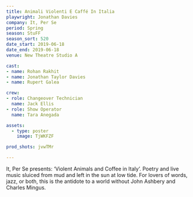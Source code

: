 ```yaml
---
title: Animali Violenti E Caffé In Italia
playwright: Jonathan Davies
company: It, Per Se
period: Spring
season: StuFF
season_sort: 520
date_start: 2019-06-18
date_end: 2019-06-18
venue: New Theatre Studio A

cast:
- name: Rohan Rakhit
- name: Jonathan Taylor Davies
- name: Rupert Galea

crew:
- role: Changeover Technician
  name: Jack Ellis 
- role: Show Operator
  name: Tara Anegada

assets:
  - type: poster
    image: TjWKFZF	

prod_shots: jvwTMr

---
```


It, Per Se presents: ‘Violent Animals and Coffee in Italy’. Poetry and live music sluiced from mud and left in the sun at low tide. For lovers of words, jazz, or both, this is the antidote to a world without John Ashbery and Charles Mingus.
